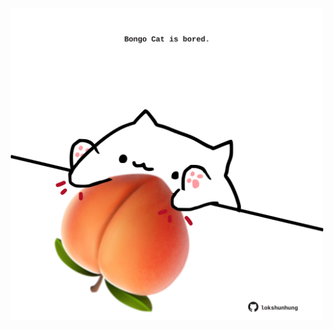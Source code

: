 <!-- built at 18/04/2024, 19:00:36 UTC -->
<p align="center">
  <img width="500" height="500" src="./ReadmeImage.svg">
</p>
